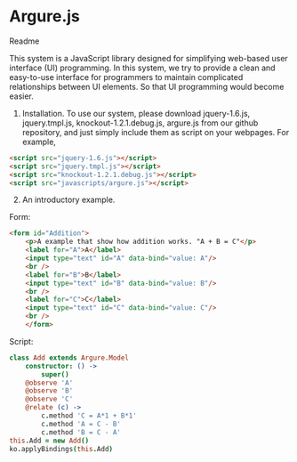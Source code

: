 Argure.js
=========
Readme

This system is a JavaScript library designed for simplifying web-based user interface (UI) programming. In this system, we try to provide a clean and easy-to-use interface for programmers to maintain complicated relationships between UI elements. So that UI programming would become easier.

1.	Installation.
To use our system, please download jquery-1.6.js, jquery.tmpl.js, knockout-1.2.1.debug.js, argure.js from our github repository, and just simply include them as script on your webpages.
For example, 

```html
<script src="jquery-1.6.js"></script>
<script src="jquery.tmpl.js"></script>
<script src="knockout-1.2.1.debug.js"></script>
<script src="javascripts/argure.js"></script>
```

2.	An introductory example. 

Form: 	

```html
<form id="Addition">
	<p>A example that show how addition works. "A + B = C"</p>
	<label for="A">A</label>
	<input type="text" id="A" data-bind="value: A"/>
	<br />
	<label for="B">B</label>
	<input type="text" id="B" data-bind="value: B"/>
	<br />
	<label for="C">C</label>
	<input type="text" id="C" data-bind="value: C"/>
	<br />
	</form>
```

Script:

```coffeescript
class Add extends Argure.Model
	constructor: () ->
		super()
	@observe 'A'
	@observe 'B'
	@observe 'C'
	@relate (c) ->
		c.method 'C = A*1 + B*1'
		c.method 'A = C - B'
		c.method 'B = C - A'
this.Add = new Add()
ko.applyBindings(this.Add)
```

